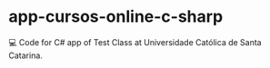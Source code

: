 # app-cursos-online-c-sharp
💻 Code for C# app of Test Class at Universidade Católica de Santa Catarina.
